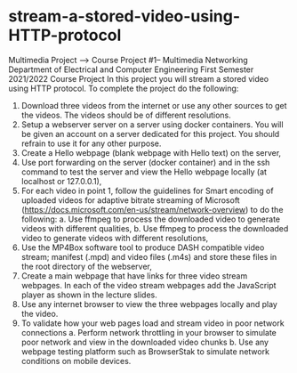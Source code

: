 # stream-a-stored-video-using-HTTP-protocol
Multimedia Project --> 
Course Project #1– Multimedia Networking
Department of Electrical and Computer Engineering
First Semester 2021/2022
Course Project
In this project you will stream a stored video using HTTP protocol. To complete the project do the following:
  1. Download three videos from the internet or use any other sources to get the videos. The videos should be of different resolutions.
  2. Setup a webserver server on a server using docker containers. You will be given an account on a server dedicated for this project. You should refrain to use it for any other purpose.
  3. Create a Hello webpage (blank webpage with Hello text) on the server,
  4. Use port forwarding on the server (docker container) and in the ssh command to test the server and view the Hello webpage locally (at localhost or 127.0.0.1),
  5. For each video in point 1, follow the guidelines for Smart encoding of uploaded videos for adaptive bitrate streaming of Microsoft (https://docs.microsoft.com/en-us/stream/network-overview) to do
the following:
    a. Use ffmpeg to process the downloaded video to generate videos with different qualities,
    b. Use ffmpeg to process the downloaded video to generate videos with different resolutions,
  6. Use the MP4Box software tool to produce DASH compatible video stream; manifest (.mpd) and video files (.m4s) and store these files in the root directory of the webserver,
  7. Create a main webpage that have links for three video stream webpages. In each of the video stream webpages add the JavaScript player as shown in the lecture slides.
  8. Use any internet browser to view the three webpages locally and play the video.
  9. To validate how your web pages load and stream video in poor network connections
    a. Perform network throttling in your browser to simulate poor network and view in the downloaded video chunks
    b. Use any webpage testing platform such as BrowserStak to simulate network conditions on mobile devices.

